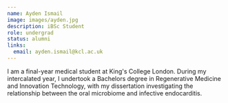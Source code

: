 ```yaml
---
name: Ayden Ismail
image: images/ayden.jpg
description: iBSc Student
role: undergrad
status: alumni
links:
  email: ayden.ismail@kcl.ac.uk
---
```


I am a final-year medical student at King's College London. During my intercalated year, I undertook a Bachelors degree in Regenerative Medicine and Innovation Technology, with my dissertation investigating the relationship between the oral microbiome and infective endocarditis.
